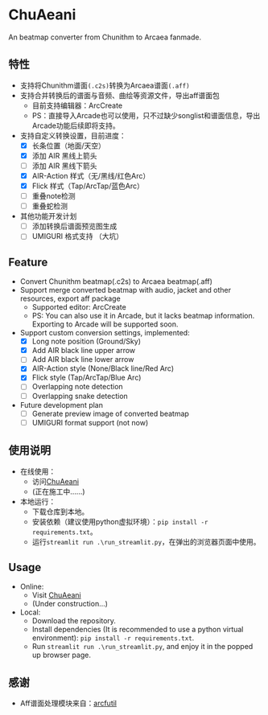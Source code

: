 # ChuAeani
An beatmap converter from Chunithm to Arcaea fanmade.

## 特性
- 支持将Chunithm谱面`(.c2s)`转换为Arcaea谱面`(.aff)`
- 支持合并转换后的谱面与音频、曲绘等资源文件，导出aff谱面包
  - 目前支持编辑器：ArcCreate
  - PS：直接导入Arcade也可以使用，只不过缺少songlist和谱面信息，导出Arcade功能后续即将支持。
- 支持自定义转换设置，目前进度：
  - [x] 长条位置（地面/天空）
  - [x] 添加 AIR 黑线上箭头
  - [ ] 添加 AIR 黑线下箭头
  - [x] AIR-Action 样式（无/黑线/红色Arc）
  - [x] Flick 样式（Tap/ArcTap/蓝色Arc）
  - [ ] 重叠note检测
  - [ ] 重叠蛇检测
- 其他功能开发计划
  - [ ] 添加转换后谱面预览图生成
  - [ ] UMIGURI 格式支持 （大坑）

## Feature
- Convert Chunithm beatmap(.c2s) to Arcaea beatmap(.aff)
- Support merge converted beatmap with audio, jacket and other resources, export aff package
  - Supported editor: ArcCreate
  - PS: You can also use it in Arcade, but it lacks beatmap information. Exporting to Arcade will be supported soon.
- Support custom conversion settings, implemented:
  - [x] Long note position (Ground/Sky)
  - [x] Add AIR black line upper arrow
  - [ ] Add AIR black line lower arrow
  - [x] AIR-Action style (None/Black line/Red Arc)
  - [x] Flick style (Tap/ArcTap/Blue Arc)
  - [ ] Overlapping note detection
  - [ ] Overlapping snake detection
- Future development plan
  - [ ] Generate preview image of converted beatmap
  - [ ] UMIGURI format support (not now)

## 使用说明
- 在线使用：
  - 访问[ChuAeani](https://share.streamlit.io/...)
  - (正在施工中……)
- 本地运行： 
  - 下载仓库到本地。
  - 安装依赖（建议使用python虚拟环境）：`pip install -r requirements.txt`。
  - 运行`streamlit run .\run_streamlit.py`，在弹出的浏览器页面中使用。

## Usage
- Online:
  - Visit [ChuAeani](https://share.streamlit.io/...)
  - (Under construction...)
- Local:
  - Download the repository.
  - Install dependencies (It is recommended to use a python virtual environment): `pip install -r requirements.txt`.
  - Run `streamlit run .\run_streamlit.py`, and enjoy it in the popped up browser page.

## 感谢
- Aff谱面处理模块来自：[arcfutil](https://github.com/feightwywx/arcfutil)
